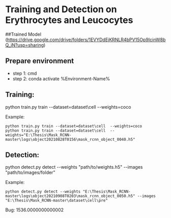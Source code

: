 # Training and Detection on Erythrocytes and Leucocytes

##Trained Model
(https://drive.google.com/drive/folders/1EVYDdEjKRNLR4bPV15Op9IcinW8bQ_iN?usp=sharing)

## Prepare environment
- step 1: cmd
- step 2: conda activate %Environment-Name%

## Training:
python train.py train --dataset=dataset\cell  --weights=coco

Example: 
```
python train.py train --dataset=dataset\cell  --weights=coco
python train.py train --dataset=dataset\cell  --weights="E:\Thesis\Mask_RCNN-master\logs\object20210828T0156\mask_rcnn_object_0040.h5"
```

## Detection:
python detect.py detect --weights "path/to/weights.h5" --images "path/to/images/folder"

Example: 
```
python detect.py detect --weights "E:\Thesis\Mask_RCNN-master\logs\object20210908T0203\mask_rcnn_object_0050.h5" --images "E:\Thesis\Mask_RCNN-master\dataset\cell\pre"
```

Bug: 1536.0000000000002